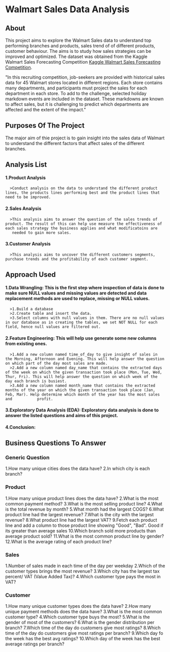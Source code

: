 # Walmart Sales Data Analysis
## About
This project aims to explore the Walmart Sales data to understand top performing branches and products, sales trend of of different products, customer behaviour. The aims is to study how sales strategies can be improved and optimized. The dataset was obtained from the Kaggle Walmart Sales Forecasting Competition [Kaggle Walmart Sales Forecasting Competition](https://www.kaggle.com/c/walmart-recruiting-store-sales-forecasting).

"In this recruiting competition, job-seekers are provided with historical sales data for 45 Walmart stores located in different regions. Each store contains many departments, and participants must project the sales for each department in each store. To add to the challenge, selected holiday markdown events are included in the dataset. These markdowns are known to affect sales, but it is challenging to predict which departments are affected and the extent of the impact."

## Purposes Of The Project
The major aim of thie project is to gain insight into the sales data of Walmart to understand the different factors that affect sales of the different branches.
## Analysis List
####  1.Product Analysis
      >Conduct analysis on the data to understand the different product lines, the products lines performing best and the product lines that need to be improved.
####  2.Sales Analysis
      >This analysis aims to answer the question of the sales trends of product. The result of this can help use measure the effectiveness of each sales strategy the business applies and what modificatoins are     
       needed to gain more sales.
####  3.Customer Analysis
      >This analysis aims to uncover the different customers segments, purchase trends and the profitability of each customer segment.

## Approach Used
####  1.Data Wrangling: This is the first step where inspection of data is done to make sure NULL values and missing values are detected and data replacement methods are used to replace, missing or NULL values.
      >1.Build a database
      >2.Create table and insert the data.
      >3.Select columns with null values in them. There are no null values in our database as in creating the tables, we set NOT NULL for each field, hence null values are filtered out.
#### 2.Feature Engineering: This will help use generate some new columns from existing ones.
      >1.Add a new column named time_of_day to give insight of sales in the Morning, Afternoon and Evening. This will help answer the question on which part of the day most sales are made.
      >2.Add a new column named day_name that contains the extracted days of the week on which the given transaction took place (Mon, Tue, Wed, Thur, Fri). This will help answer the question on which week of the           day each branch is busiest.
      >3.Add a new column named month_name that contains the extracted months of the year on which the given transaction took place (Jan, Feb, Mar). Help determine which month of the year has the most sales and           profit.
#### 3.Exploratory Data Analysis (EDA): Exploratory data analysis is done to answer the listed questions and aims of this project.
#### 4.Conclusion:

## Business Questions To Answer
### Generic Question
  1.How many unique cities does the data have?
  2.In which city is each branch?

### Product
  1.How many unique product lines does the data have?
  2.What is the most common payment method?
  3.What is the most selling product line?
  4.What is the total revenue by month?
  5.What month had the largest COGS?
  6.What product line had the largest revenue?
  7.What is the city with the largest revenue?
  8.What product line had the largest VAT?
  9.Fetch each product line and add a column to those product line showing "Good", "Bad". Good     if its greater than average sales
  10.Which branch sold more products than average product sold?
  11.What is the most common product line by gender?
  12.What is the average rating of each product line?
### Sales
  1.Number of sales made in each time of the day per weekday
  2.Which of the customer types brings the most revenue?
  3.Which city has the largest tax percent/ VAT (Value Added Tax)?
  4.Which customer type pays the most in VAT?
### Customer
  1.How many unique customer types does the data have?
  2.How many unique payment methods does the data have?
  3.What is the most common customer type?
  4.Which customer type buys the most?
  5.What is the gender of most of the customers?
  6.What is the gender distribution per branch?
  7.Which time of the day do customers give most ratings?
  8.Which time of the day do customers give most ratings per branch?
  9.Which day fo the week has the best avg ratings?
  10.Which day of the week has the best average ratings per branch?

    
